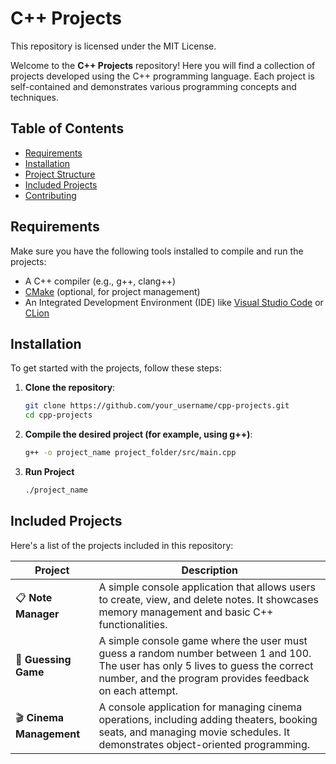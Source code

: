 # C++ Projects

This repository is licensed under the MIT License.

Welcome to the **C++ Projects** repository! Here you will find a collection of projects developed using the C++ programming language. Each project is self-contained and demonstrates various programming concepts and techniques.

## Table of Contents

- [Requirements](#requirements)
- [Installation](#installation)
- [Project Structure](#project-structure)
- [Included Projects](#included-projects)
- [Contributing](#contributing)

## Requirements

Make sure you have the following tools installed to compile and run the projects:

- A C++ compiler (e.g., g++, clang++)
- [CMake](https://cmake.org/) (optional, for project management)
- An Integrated Development Environment (IDE) like [Visual Studio Code](https://code.visualstudio.com/) or [CLion](https://www.jetbrains.com/clion/)

## Installation

To get started with the projects, follow these steps:

1. **Clone the repository**:
   ```bash
   git clone https://github.com/your_username/cpp-projects.git
   cd cpp-projects
   ```
2. **Compile the desired project (for example, using g++)**:
   ```bash
   g++ -o project_name project_folder/src/main.cpp
   ```
3. **Run Project**
   ```bash
   ./project_name
   ```

## Included Projects

Here's a list of the projects included in this repository:

| Project                  | Description                                                                                                                                                                                  |
| ------------------------ | -------------------------------------------------------------------------------------------------------------------------------------------------------------------------------------------- |
| 📋 **Note Manager**      | A simple console application that allows users to create, view, and delete notes. It showcases memory management and basic C++ functionalities.                                              |
| 🎲 **Guessing Game**     | A simple console game where the user must guess a random number between 1 and 100. The user has only 5 lives to guess the correct number, and the program provides feedback on each attempt. |
| 🎬 **Cinema Management** | A console application for managing cinema operations, including adding theaters, booking seats, and managing movie schedules. It demonstrates object-oriented programming.                   |

